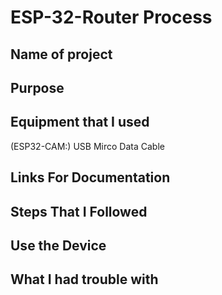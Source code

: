 # ESP-32-Router Process

## Name of project

## Purpose

## Equipment that I used
(ESP32-CAM:)
USB Mirco Data Cable

## Links For Documentation

## Steps That I Followed

## Use the Device

## What I had trouble with
